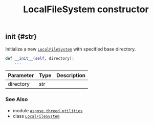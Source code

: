 ﻿---
title: LocalFileSystem constructor
second_title: Aspose.3D for Python via .NET API References
description: 
type: docs
weight: 10
url: /aspose.threed.utilities/localfilesystem/__init__/
is_root: false
---

## __init__ {#str}

Initialize a new [`LocalFileSystem`](/3d/python-net/aspose.threed.utilities/localfilesystem) with specified base directory.



```python
def __init__(self, directory):
    ...
```


| Parameter | Type | Description |
| :- | :- | :- |
| directory | str |  |



### See Also
* module [`aspose.threed.utilities`](../../)
* class [`LocalFileSystem`](/3d/python-net/aspose.threed.utilities/localfilesystem)
